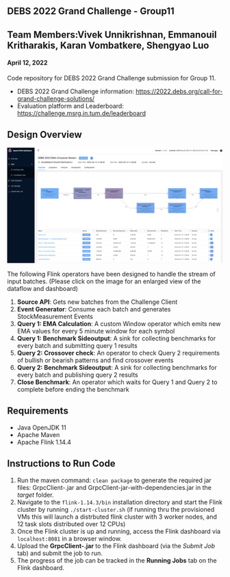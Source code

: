 ## DEBS 2022 Grand Challenge - Group11
## Team Members:Vivek Unnikrishnan, Emmanouil Kritharakis, Karan Vombatkere, Shengyao Luo
#### April 12, 2022
Code repository for DEBS 2022 Grand Challenge submission for Group 11.
- DEBS 2022 Grand Challenge information: https://2022.debs.org/call-for-grand-challenge-solutions/
- Evaluation platform and Leaderboard: https://challenge.msrg.in.tum.de/leaderboard

## Design Overview
![Operator Design](design.jpeg?raw=true "Operator Design")

The following Flink operators have been designed to handle the stream of input batches. (Please click on the image for an enlarged view of the dataflow and dashboard)
1. **Source API**: Gets new batches from the Challenge Client
2. **Event Generator**: Consume each batch and generates StockMeasurement Events
3. **Query 1: EMA Calculation**: A custom Window operator which emits new EMA values for every 5 minute window for each symbol
4. **Query 1: Benchmark Sideoutput**: A sink for collecting benchmarks for every batch and submitting query 1 results
5. **Query 2: Crossover check**: An operator to check Query 2 requirements of bullish or bearish patterns and find crossover events
6. **Query 2: Benchmark Sideoutput**: A sink for collecting benchmarks for every batch and publishing query 2 results
7. **Close Benchmark**: An operator which waits for Query 1 and Query 2 to complete before ending the benchmark
 
## Requirements
* Java OpenJDK 11
* Apache Maven 
* Apache Flink 1.14.4

## Instructions to Run Code
1. Run the maven command: `clean package` to generate the required jar files: GrpcClient-.jar and GrpcClient-jar-with-dependencies.jar in the _target_ folder.
2. Navigate to the `flink-1.14.3/bin` installation directory and start the Flink cluster by running `./start-cluster.sh` (if running thru the provisioned VMs this will launch a distrbuted flink cluster with 3 worker nodes, and 12 task slots distributed over 12 CPUs)
3. Once the Flink cluster is up and running, access the Flink dashboard via `localhost:8081` in a browser window.
4. Upload the **GrpcClient-.jar** to the Flink dashboard (via the _Submit Job_ tab) and submit the job to run.
5. The progress of the job can be tracked in the **Running Jobs** tab on the Flink dashboard.
